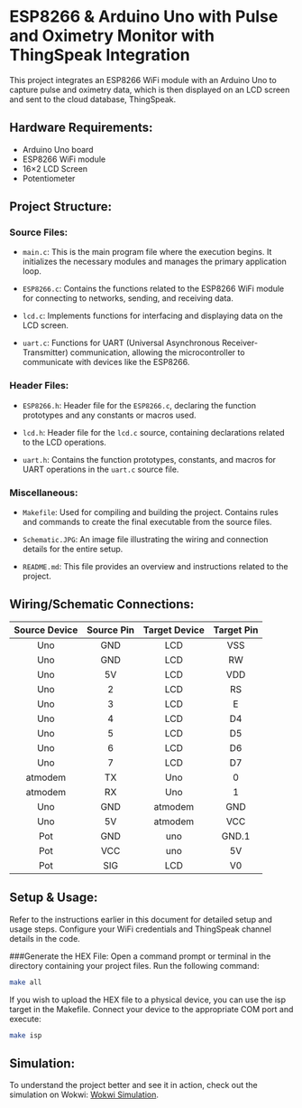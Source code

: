 # ESP8266 & Arduino Uno with Pulse and Oximetry Monitor with ThingSpeak Integration

This project integrates an ESP8266 WiFi module with an Arduino Uno to capture pulse and oximetry data, which is then displayed on an LCD screen and sent to the cloud database, ThingSpeak.

## Hardware Requirements:
- Arduino Uno board
- ESP8266 WiFi module
- 16×2 LCD Screen
- Potentiometer

## Project Structure:

### Source Files:

- `main.c`: This is the main program file where the execution begins. It initializes the necessary modules and manages the primary application loop.

- `ESP8266.c`: Contains the functions related to the ESP8266 WiFi module for connecting to networks, sending, and receiving data.

- `lcd.c`: Implements functions for interfacing and displaying data on the LCD screen.

- `uart.c`: Functions for UART (Universal Asynchronous Receiver-Transmitter) communication, allowing the microcontroller to communicate with devices like the ESP8266.

### Header Files:

- `ESP8266.h`: Header file for the `ESP8266.c`, declaring the function prototypes and any constants or macros used.

- `lcd.h`: Header file for the `lcd.c` source, containing declarations related to the LCD operations.

- `uart.h`: Contains the function prototypes, constants, and macros for UART operations in the `uart.c` source file.

### Miscellaneous:

- `Makefile`: Used for compiling and building the project. Contains rules and commands to create the final executable from the source files.

- `Schematic.JPG`: An image file illustrating the wiring and connection details for the entire setup.

- `README.md`: This file provides an overview and instructions related to the project.

## Wiring/Schematic Connections:

| Source Device | Source Pin | Target Device | Target Pin |
|:-------------:|:----------:|:-------------:|:----------:|
| Uno           | GND        | LCD           | VSS        |
| Uno           | GND        | LCD           | RW         |
| Uno           | 5V         | LCD           | VDD        |
| Uno           | 2          | LCD           | RS         |
| Uno           | 3          | LCD           | E          |
| Uno           | 4          | LCD           | D4         |
| Uno           | 5          | LCD           | D5         |
| Uno           | 6          | LCD           | D6         |
| Uno           | 7          | LCD           | D7         |
| atmodem       | TX         | Uno           | 0          |
| atmodem       | RX         | Uno           | 1          |
| Uno           | GND        | atmodem       | GND        |
| Uno           | 5V         | atmodem       | VCC        |
| Pot           | GND        | uno           | GND.1      |
| Pot           | VCC        | uno           | 5V         |
| Pot           | SIG        | LCD           | V0         |

## Setup & Usage:

Refer to the instructions earlier in this document for detailed setup and usage steps.
Configure your WiFi credentials and ThingSpeak channel details in the code.

###Generate the HEX File:
Open a command prompt or terminal in the directory containing your project files.
Run the following command:
```bash
make all
```
If you wish to upload the HEX file to a physical device, you can use the isp target in the Makefile. Connect your device to the appropriate COM port and execute:

```bash
make isp
```

## Simulation:
To understand the project better and see it in action, check out the simulation on Wokwi: [Wokwi Simulation](https://wokwi.com/projects/376921405150878721).
